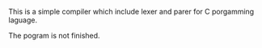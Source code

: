 This is a simple compiler which include lexer and parer for C porgamming laguage.

The pogram is not finished.


